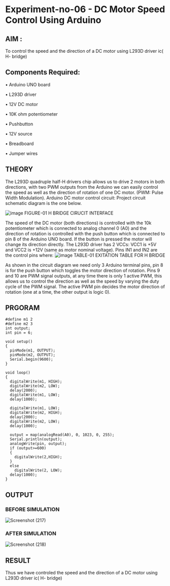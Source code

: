# Experiment-no-06 - DC Motor Speed Control Using Arduino
## AIM : 
To control the speed and the direction of a DC motor using L293D driver ic( H- bridge)

## Components Required:

•	Arduino UNO board

•	L293D driver

•	12V DC motor

•	10K ohm potentiometer

•	Pushbutton

•	12V source

•	Breadboard

•	Jumper wires
## THEORY 
The L293D quadruple half-H drivers chip allows us to drive 2 motors in both directions, with two PWM outputs from the Arduino we can easily control the speed as well as the direction of rotation of one DC motor. (PWM: Pulse Width Modulation).
Arduino DC motor control circuit:
Project circuit schematic diagram is the one below.

![image](https://user-images.githubusercontent.com/36288975/167763051-b230c183-afc5-46f2-ba95-0f95e10dd6c9.png)
FIGURE-01 H BRIDGE CIRUCIT INTERFACE 
 
The speed of the DC motor (both directions) is controlled with the 10k potentiometer which is connected to analog channel 0 (A0) and the direction of rotation is controlled with the push button which is connected to pin 8 of the Arduino UNO board. If the button is pressed the motor will change its direction directly.
The L293D driver has 2 VCCs: VCC1 is +5V and VCC2 is +12V (same as motor nominal voltage). Pins IN1 and IN2 are the control pins where:
![image](https://user-images.githubusercontent.com/36288975/167763120-1421c2c5-8381-49eb-b376-03f6e1113b7a.png)
TABLE-01 EXITATION TABLE FOR H BRIDGE 

As shown in the circuit diagram we need only 3 Arduino terminal pins, pin 8 is for the push button which toggles the motor direction of rotation. Pins 9 and 10 are PWM signal outputs, at any time there is only 1 active PWM, this allows us to control the direction as well as the speed by varying the duty cycle of the PWM signal. The active PWM pin decides the motor direction of rotation (one at a time, the other output is logic 0).

## PRGORAM 
```
#define m1 2
#define m2 3
int output;
int pin = 6;

void setup()
{
  pinMode(m1, OUTPUT);
  pinMode(m2, OUTPUT);
  Serial.begin(9600);
}

void loop()
{
  digitalWrite(m1, HIGH);
  digitalWrite(m2, LOW);
  delay(2000);
  digitalWrite(m1, LOW);
  delay(1000);

  digitalWrite(m1, LOW);
  digitalWrite(m2, HIGH);
  delay(2000);
  digitalWrite(m2, LOW);
  delay(1000);
  
  output = map(analogRead(A0), 0, 1023, 0, 255);
  Serial.println(output);
  analogWrite(pin, output);
  if (output>=600)
  {
    digitalWrite(2,HIGH);
  }
  else
    digitalWrite(2, LOW);
  delay(1000);
}
```
## OUTPUT
### BEFORE SIMULATION
![Screenshot (217)](https://github.com/LATHIKESHWARAN/Experiment-no-7-DC-Motor-Speed-Control-Using-Arduino/assets/119393556/99db6f4e-92cd-4f6a-990e-5a761a0825e0)
### AFTER SIMULATION
![Screenshot (218)](https://github.com/LATHIKESHWARAN/Experiment-no-7-DC-Motor-Speed-Control-Using-Arduino/assets/119393556/10ed4345-af64-447c-bbc2-4dcba2deb9b5)




## RESULT
Thus we have controled the speed and the direction of a DC motor using L293D driver ic( H- bridge)

